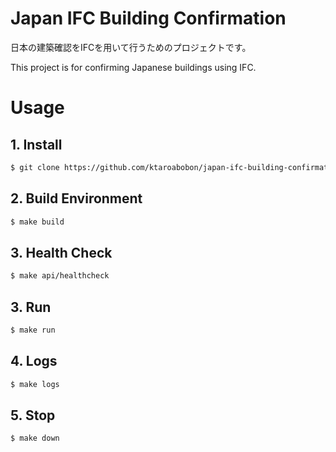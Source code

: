 # Japan IFC Building Confirmation

日本の建築確認をIFCを用いて行うためのプロジェクトです。

This project is for confirming Japanese buildings using IFC.

# Usage

## 1. Install

```bash
$ git clone https://github.com/ktaroabobon/japan-ifc-building-confirmation.git
```

## 2. Build Environment

```bash
$ make build
```

## 3. Health Check

```bash
$ make api/healthcheck
```

## 3. Run

```bash
$ make run
```

## 4. Logs

```bash
$ make logs
```

## 5. Stop

```bash
$ make down
```
